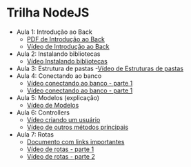 # Trilha NodeJS

- Aula 1: Introdução ao Back
    - [PDF de Introdução ao Back](https://drive.google.com/file/d/1WVlzfzpikH5GeNE170FVXcerFdxPFQ6P/view?usp=sharing)
    - [Vídeo de Introdução ao Back](https://drive.google.com/file/d/1qsyE4PIAQxDVySDuAJ-Q7A1y26HJLoUM/view?usp=sharing)
- Aula 2: Instalando bibliotecas
    - [Vídeo Instalando bibliotecas](https://drive.google.com/file/d/1-VOUPpTD0wZGVhJXL8boo4aqbuDYlh1P/view?usp=sharing)
 - Aula 3: Estrutura de pastas
    -[Vídeo de Estruturas de pastas](https://drive.google.com/file/d/1-VOUPpTD0wZGVhJXL8boo4aqbuDYlh1P/view?usp=sharing)
 - Aula 4: Conectando ao banco
    - [Vídeo conectando ao banco - parte 1](https://drive.google.com/file/d/1nL5leo-jZMTK-JmkhOh6NrSYixcDVI-k/view?usp=sharing)
    - [Vídeo conectando ao banco - parte 1](https://drive.google.com/file/d/1Lb0wOxwZyXVpxxND97fQlV0eUm-lt_NT/view?usp=sharing)
 - Aula 5: Modelos (explicação)
    - [Vídeo de Modelos](https://drive.google.com/file/d/1REpUXHBtwt9UWX1Q2QAc7doN5N823Ft9/view?usp=sharing)
 - Aula 6: Controllers 
    - [Vídeo criando um usuário](https://drive.google.com/file/d/1AgzwRonVrzlYGAKLqBje-jDvXqnDyuzf/view?usp=sharing)
    - [Vídeo de outros métodos principais](https://drive.google.com/file/d/1GvrFAsTYldDvjKK6bmptuz1WyhlyUMEU/view?usp=sharing)
 - Aula 7: Rotas
    - [Documento com links importantes](https://docs.google.com/document/d/1FhxQbL1gaCiaQt8SOkLt_v90zPwdIi2w-795TUCe8XI/edit?usp=sharing)
    - [Vídeo de rotas - parte 1](https://drive.google.com/file/d/15yEx-s9Knlfwn9X_6q1Jam_aY3QCujJZ/view?usp=sharing)
    - [Vídeo de rotas - parte 2](https://drive.google.com/file/d/1zZFL5aNHNphJwhNflc2MWrsl5wxFh8RU/view?usp=sharing)
